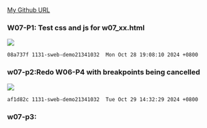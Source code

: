 [My Github URL](https://github.com/1131-sweb-demo-213410326-crypto/1131-sweb-demo213410326.git)

### W07-P1: Test css and js for w07_xx.html
 
![](w07-p1.png)
 
```
08a737f 1131-sweb-demo21341032  Mon Oct 28 19:08:10 2024 +0800 
```

### w07-p2:Redo W06-P4 with breakpoints being cancelled
 
![](w07-p2.png)
 
```
af1d82c 1131-sweb-demo21341032  Tue Oct 29 14:32:29 2024 +0800 
```

### w07-p3: